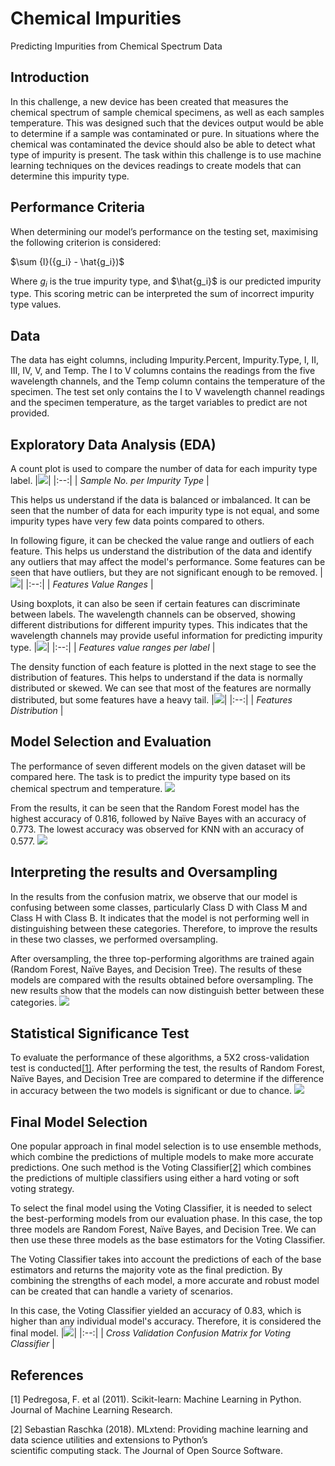 # Chemical Impurities
Predicting Impurities from Chemical Spectrum Data

## Introduction
In this challenge, a new device has been created that measures the chemical spectrum of sample chemical specimens, as well as each samples temperature. This was designed such that the devices output would be able to determine if a sample was contaminated or pure. In situations where the chemical was contaminated the device should also be able to detect what type of impurity is present. The task within this challenge is to use machine learning techniques on the devices readings to create models that can determine this impurity type.

## Performance Criteria
When determining our model’s performance on the testing set, maximising the following criterion is considered:

$\sum {I}({g_i} - \hat{g_i})$

Where ${g_i}$ is the true impurity type, and $\hat{g_i}$ is our predicted impurity type. This scoring metric can be interpreted the sum of incorrect impurity type values.

## Data
The data has eight columns, including Impurity.Percent, Impurity.Type, I, II, III, IV, V, and Temp. The I to V columns contains the readings from the five wavelength channels, and the Temp column contains the temperature of the specimen. The test set only contains the I to V wavelength channel readings and the specimen temperature, as the target variables to predict are not provided.

## Exploratory Data Analysis (EDA)
A count plot is used to compare the number of data for each impurity type label. 
|![](./images/1.png)|
|:--:|
| *Sample No. per Impurity Type* |

This helps us understand if the data is balanced or imbalanced. It can be seen that the number of data for each impurity type is not equal, and some impurity types have very few data points compared to others.

In following figure, it can be checked the value range and outliers of each feature. This helps us understand the distribution of the data and identify any outliers that may affect the model's performance. Some features can be seen that have outliers, but they are not significant enough to be removed.
|![](./images/3.png)|
|:--:|
| *Features Value Ranges* |

Using boxplots, it can also be seen if certain features can discriminate between labels. The wavelength channels can be observed, showing different distributions for different impurity types. This indicates that the wavelength channels may provide useful information for predicting impurity type.
|![](./images/4.png)|
|:--:|
| *Features value ranges per label* |

The density function of each feature is plotted in the next stage to see the distribution of features. This helps to understand if the data is normally distributed or skewed. We can see that most of the features are normally distributed, but some features have a heavy tail. 
|![](./images/5.png)|
|:--:|
| *Features Distribution* |

## Model Selection and Evaluation
The performance of seven different models on the given dataset will be compared here. The task is to predict the impurity type based on its chemical spectrum and temperature.
![](./images/10.png)

From the results, it can be seen that the Random Forest model has the highest accuracy of 0.816, followed by Naïve Bayes with an accuracy of 0.773. The lowest accuracy was observed for KNN with an accuracy of 0.577.
![](./images/11.png)

## Interpreting the results and Oversampling
In the results from the confusion matrix, we observe that our model is confusing between some classes, particularly Class D with Class M and Class H with Class B. It indicates that the model is not performing well in distinguishing between these categories. Therefore, to improve the results in these two classes, we performed oversampling.

After oversampling, the three top-performing algorithms are trained again (Random Forest, Naïve Bayes, and Decision Tree). The results of these models are compared with the results obtained before oversampling. The new results show that the models can now distinguish better between these categories.
![](./images/12.png)

## Statistical Significance Test
To evaluate the performance of these algorithms, a 5X2 cross-validation test is conducted[[1]](#1). 
After performing the test, the results of Random Forest, Naïve Bayes, and Decision Tree are compared to determine if the difference in accuracy between the two models is significant or due to chance.
![](./images/13.png)

## Final Model Selection
One popular approach in final model selection is to use ensemble methods, which combine the predictions of multiple models to make more accurate predictions. One such method is the Voting Classifier[[2]](#2) which combines the predictions of multiple classifiers using either a hard voting or soft voting strategy.

To select the final model using the Voting Classifier, it is needed to select the best-performing models from our evaluation phase. In this case, the top three models are Random Forest, Naïve Bayes, and Decision Tree. We can then use these three models as the base estimators for the Voting Classifier.

The Voting Classifier takes into account the predictions of each of the base estimators and returns the majority vote as the final prediction. By combining the strengths of each model, a more accurate and robust model can be created that can handle a variety of scenarios.

In this case, the Voting Classifier yielded an accuracy of 0.83, which is higher than any individual model's accuracy. Therefore, it is considered the final model.
|![](./images/9.png)|
|:--:|
| *Cross Validation Confusion Matrix for Voting Classifier* |

## References
<a id="1">[1]</a> 
Pedregosa, F. et al (2011). 
Scikit-learn: Machine Learning in Python. 
Journal of Machine Learning Research.

<a id="2">[2]</a> 
Sebastian Raschka (2018). 
MLxtend: Providing machine learning and data science 
                  utilities and extensions to Python’s  
                  scientific computing stack. 
The Journal of Open Source Software.
